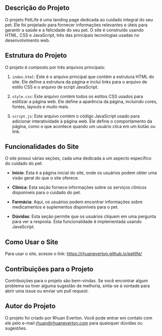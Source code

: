 ## Descrição do Projeto

O projeto PetLife é uma landing page dedicada ao cuidado integral do seu pet. Ele foi projetado para fornecer informações relevantes e úteis para garantir a saúde e a felicidade do seu pet. O site é construído usando HTML, CSS e JavaScript, três das principais tecnologias usadas no desenvolvimento web.

## Estrutura do Projeto

O projeto é composto por três arquivos principais:

1. `index.html`: Este é o arquivo principal que contém a estrutura HTML do site. Ele define a estrutura da página e inclui links para o arquivo de estilo CSS e o arquivo de script JavaScript.

2. `style.css`: Este arquivo contém todos os estilos CSS usados para estilizar a página web. Ele define a aparência da página, incluindo cores, fontes, layouts e muito mais.

3. `script.js`: Este arquivo contém o código JavaScript usado para adicionar interatividade à página web. Ele define o comportamento da página, como o que acontece quando um usuário clica em um botão ou link.

## Funcionalidades do Site

O site possui várias seções, cada uma dedicada a um aspecto específico do cuidado do pet:

- **Início**: Esta é a página inicial do site, onde os usuários podem obter uma visão geral do que o site oferece.

- **Clínica**: Esta seção fornece informações sobre os serviços clínicos disponíveis para o cuidado do pet.

- **Farmácia**: Aqui, os usuários podem encontrar informações sobre medicamentos e suplementos disponíveis para o pet.

- **Dúvidas**: Esta seção permite que os usuários cliquem em uma pergunta para ver a resposta. Esta funcionalidade é implementada usando JavaScript.

## Como Usar o Site

Para usar o site, acesse o link: https://rhuaneverton.github.io/petlife/


## Contribuições para o Projeto

Contribuições para o projeto são bem-vindas. Se você encontrar algum problema ou tiver alguma sugestão de melhoria, sinta-se à vontade para abrir uma issue ou enviar um pull request.

## Autor do Projeto

O projeto foi criado por Rhuan Everton. Você pode entrar em contato com ele pelo e-mail rhuan@rhuaneverton.com para quaisquer dúvidas ou sugestões.
